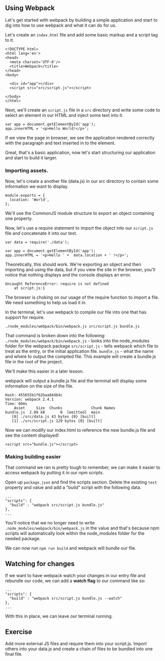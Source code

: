 ## Using Webpack

Let's get started with webpack by building a simple application and start to dig into how to use webpack and what it can do for us.

Let's create an `index.html` file and add some basic markup and a script tag to it.
```
<!DOCTYPE html>
<html lang='en'>
<head>
  <meta charset='UTF-8'/>
  <title>Webpack</title>
</head>
<body>

  <div id="app"></div>
  <script src="src/script.js"></script>

</body>
</html>
```

Next, we'll create an `script.js` file in a `src` directory and write some code to select an element in our HTML and inject some text into it.

```
var app = document.getElementById('app');
app.innerHTML = '<p>Hello World!</p>';
```

If we view the page in browser, we see the application rendered correctly with the paragraph and text inserted in to the element.

Great, that's a basic application, now let's start structuring our application and start to build it larger.

### Importing assets.
Now, let's create a another file (data.js) in our src directory to contain some information we want to display.

```
module.exports = {
  location: 'World',
};
```

We'll use the CommonJS module structure to export an object containing one property.

Now, let's use a require statement to import the object into our `script.js` file and concatenate it into our text.

```
var data = require('./data');

var app = document.getElementById('app');
app.innerHTML = '<p>Hello ' +  data.location + ' !</p>';
```

Theoretically, this should work. We're exporting an object and then importing and using the data, but if you view the site in the browser, you'll notice that nothing displays and the console displays an error.

```
Uncaught ReferenceError: require is not defined
    at script.js:1
```

The browser is choking on our usage of the require function to import a file. We need something to help us load it in.

In the terminal, let's use webpack to compile our file into one that has support for require.

```
./node_modules/webpack/bin/webpack.js src/script.js bundle.js
```

That command is broken down into the following:
`./node_modules/webpack/bin/webpack.js` - looks into the node_modules folder for the webpack package
`src/script.js` - tells webpack which file to treat as the entry, or the initial application file.
`bundle.js` - what the name and where to output the compiled file. This example will create a bundle.js file in the root of the project.

We'll make this easier in a later lesson.

webpack will output a bundle.js file and the terminal will display some information on the size of the file.
```
Hash: 455655b1f62baa84d64c
Version: webpack 2.4.1
Time: 60ms
    Asset     Size  Chunks             Chunk Names
bundle.js  2.89 kB       0  [emitted]  main
   [0] ./src/data.js 43 bytes {0} [built]
   [1] ./src/script.js 129 bytes {0} [built]
```

Now we can modify our index.html to reference the new bundle.js file and see the content displayed!

```
<script src="bundle.js"></script>
```

### Making building easier
That command we ran is pretty tough to remember, we can make it easier to access webpack by putting it in our npm scripts.

Open up `package.json` and find the scripts section. Delete the existing `test` property and value and add a "build" script with the following data.

```
...
"scripts": {
  "build" : "webpack src/script.js bundle.js"
},
...
```

You'll notice that we no longer need to write `.node_modules/webpack/bin/webpack.js` in the value and that's because npm scripts will automatically look within the node_modules folder for the needed package.

We can now run `npm run build` and webpack will bundle our file.

## Watching for changes
If we want to have webpack watch your changes in our entry file and rebundle our code, we can add a **watch flag** to our command like so:
```
...
"scripts": {
  "build" : "webpack src/script.js bundle.js --watch"
},
...
```

With this in place, we can leave our terminal running.

## Exercise
Add more external JS files and require them into your script.js. Import others into your data.js and create a chain of files to be bundled into one final file.
